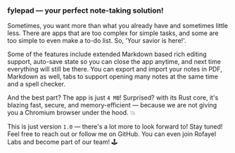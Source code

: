 ### fylepad — your perfect note-taking solution!

Sometimes, you want more than what you already have and sometimes little less. There are apps that are too complex for simple tasks, and some are too simple to even make a to-do list. So, 'Your savior is here!'.

Some of the features include extended Markdown based rich editing support, auto-save state so you can close the app anytime, and next time everything will still be there. You can export and import your notes in PDF, Markdown as well, tabs to support opening many notes at the same time and a spell checker.

And the best part? The app is just `4 MB`! Surprised? with its Rust core, it's blazing fast, secure, and memory-efficient — because we are not giving you a Chromium browser under the hood. 💥

This is just version `1.0` — there's a lot more to look forward to! Stay tuned! Feel free to reach out or follow me on GitHub. You can even join Rofayel Labs and become part of our team! 🕹️



